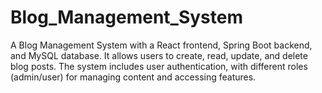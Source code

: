 # Blog_Management_System
A Blog Management System with a React frontend, Spring Boot backend, and MySQL database. It allows users to create, read, update, and delete blog posts. The system includes user authentication, with different roles (admin/user) for managing content and accessing features.
